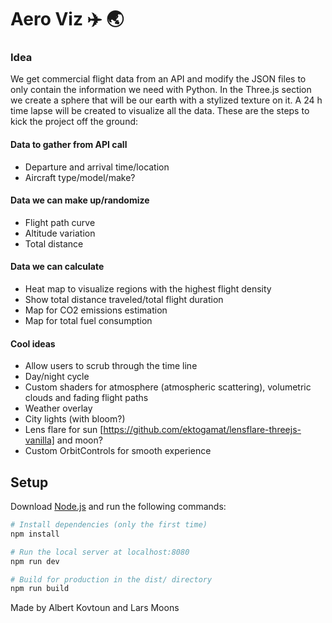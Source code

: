 # Aero Viz :airplane: :earth_asia:

### Idea
We get commercial flight data from an API and modify the JSON files to only contain the information we need with Python. In the Three.js section we create a sphere that will be our earth with a stylized texture on it. A 24 h time lapse will be created to visualize all the data. These are the steps to kick the project off the ground: 

#### Data to gather from API call
- Departure and arrival time/location
- Aircraft type/model/make?
#### Data we can make up/randomize
- Flight path curve
- Altitude variation
- Total distance 
#### Data we can calculate
- Heat map to visualize regions with the highest flight density
- Show total distance traveled/total flight duration
- Map for CO2 emissions estimation
- Map for total fuel consumption
#### Cool ideas
- Allow users to scrub through the time line
- Day/night cycle
- Custom shaders for atmosphere (atmospheric scattering), volumetric clouds and fading flight paths
- Weather overlay
- City lights (with bloom?)
- Lens flare for sun [https://github.com/ektogamat/lensflare-threejs-vanilla] and moon?
- Custom OrbitControls for smooth experience

## Setup

Download [Node.js](https://nodejs.org/en/download/) and run the following commands:

```bash
# Install dependencies (only the first time)
npm install

# Run the local server at localhost:8080
npm run dev

# Build for production in the dist/ directory
npm run build
```

Made by Albert Kovtoun and Lars Moons